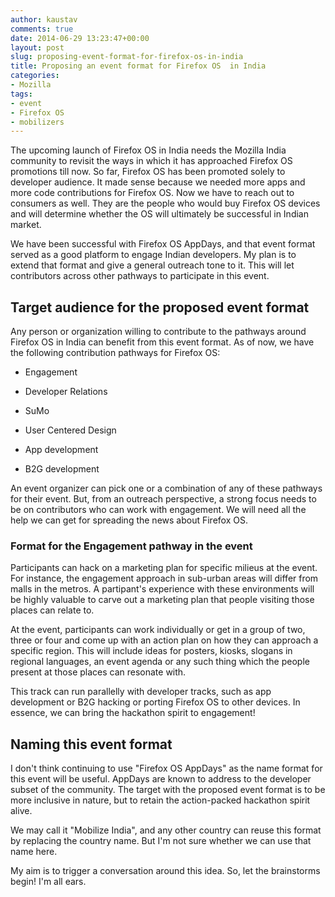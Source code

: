 ```yaml
---
author: kaustav
comments: true
date: 2014-06-29 13:23:47+00:00
layout: post
slug: proposing-event-format-for-firefox-os-in-india
title: Proposing an event format for Firefox OS  in India
categories:
- Mozilla
tags:
- event
- Firefox OS
- mobilizers
---
```


The upcoming launch of Firefox OS in India needs the Mozilla India community to revisit the ways in which it has approached Firefox OS promotions till now. So far, Firefox OS has been promoted solely to developer audience. It made sense because we needed more apps and more code contributions for Firefox OS. Now we have to reach out to consumers as well. They are the people who would buy Firefox OS devices and will determine whether the OS will ultimately be successful in Indian market.

We have been successful with Firefox OS AppDays, and that event format served as a good platform to engage Indian developers. My plan is to extend that format and give a general outreach tone to it. This will let contributors across other pathways to participate in this event.<!-- more -->



## Target audience for the proposed event format



Any person or organization willing to contribute to the pathways around Firefox OS in India can benefit from this event format. As of now, we have the following contribution pathways for Firefox OS:





  * Engagement


  * Developer Relations


  * SuMo


  * User Centered Design


  * App development


  * B2G development



An event organizer can pick one or a combination of any of these pathways for their event. But, from an outreach perspective, a strong focus needs to be on contributors who can work with engagement. We will need all the help we can get for spreading the news about Firefox OS.



### Format for the Engagement pathway in the event



Participants can hack on a marketing plan for specific milieus at the event. For instance, the engagement approach in sub-urban areas will differ from malls in the metros. A partipant's experience with these environments will be highly valuable to carve out a marketing plan that people visiting those places can relate to.

At the event, participants can work individually or get in a group of two, three or four and come up with an action plan on how they can approach a specific region. This will include ideas for posters, kiosks, slogans in regional languages, an event agenda or any such thing which the people present at those places can resonate with.

This track can run parallelly with developer tracks, such as app development or B2G hacking or porting Firefox OS to other devices. In essence, we can bring the hackathon spirit to engagement!



## Naming this event format



I don't think continuing to use "Firefox OS AppDays" as the name format for this event will be useful. AppDays are known to address to the developer subset of the community. The target with the proposed event format is to be more inclusive in nature, but to retain the action-packed hackathon spirit alive.

We may call it "Mobilize India", and any other country can reuse this format by replacing the country name. But I'm not sure whether we can use that name here.

My aim is to trigger a conversation around this idea. So, let the brainstorms begin! I'm all ears.
